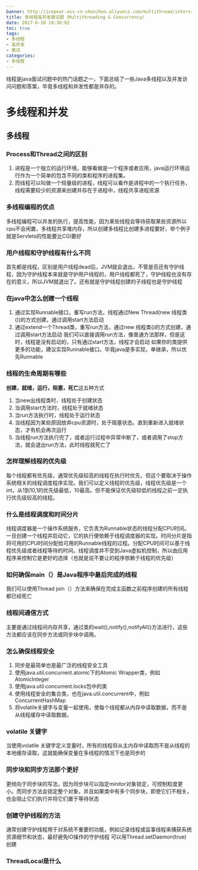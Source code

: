 ```yaml
---
banner: http://icepear.oss-cn-shenzhen.aliyuncs.com/multithread/interview/thread.jpg
title: 多线程高并发面试题（Multithreading & Concurrency）
date: 2017-6-10 19:30:02
toc: true
tags: 
- 多线程
- 高并发
- 面试
categories:
- 多线程
---
```

线程是java面试问题中的热门话题之一，下面总结了一些Java多线程以及并发访问问题和答案，毕竟多线程和并发性都是并存的。
<!--more-->

# 多线程和并发
## 多线程
### Process和Thread之间的区别
1. 进程是一个独立的运行环境，能够看做是一个程序或者应用，java运行环境运行作为一个简单的包含不同的类和程序的进程集。
2. 而线程可以叫做一个轻量级的进程，线程可以看作是进程中的一个执行任务，线程需要较少的资源来创建并存在于进程中，线程共享进程资源

### 多线程编程的优点
多线程编程可以并发的执行，提高性能，因为某些线程会等待获取某些资源所以cpu不会闲置，多线程共享堆内存，所以创建多线程比创建多进程要好，举个例子就是Servlets的性能要比CGI要好

### 用户线程和守护线程有什么不同
首先都是线程，区别是用户线程dead后，JVM就会退出，不管是否还有守护线程，因为守护线程本来就是守护用户线程的，用户线程都死了，守护线程也没有存在的意义，所以JVM就退出了。还有就是守护线程创建的子线程也是守护线程

### 在java中怎么创建一个线程
1. 通过实现Runnable接口，重写run方法，线程通过New Thread(new 线程类())的方式创建，通过调用start方法启动
2. 通过extend一个Thread类，重写run方法，通过new 线程类()的方式创建，通过调用start方法启动
我们可以直接调用run方法，像普通方法那样，但是这时，线程是没有启动的，只有通过start方法，线程才会启动
如果你的类提供更多的功能，建议实现Runnable接口。毕竟java是多实现，单继承，所以优先Runnable

### 线程的生命周期有哪些
**创建，就绪，运行，阻塞，死亡**这五种方式
1. 当new出线程类时，线程处于创建状态
2. 当调用start方法时，线程处于就绪状态
3. 当run方法执行时，线程处于运行状态
4. 当线程因为某些原因放弃cpu资源时，处于阻塞状态。直到重新进入就绪状态，才有机会再次运行
5. 当线程run方法执行完了，或者运行过程中异常中断了，或者调用了stop方法，就会退出run方法，此时线程就死亡了

### 怎样理解线程的优先级
每个线程都有优先级，通常优先级较高的线程在执行时优先，但这个要取决于操作系统相关的线程调度程序实现。我们可以定义线程的优先级，线程优先级是一个int，从1到10,1的优先级最低，10最高。但不能保证优先级较低的线程之前一定执行优先级较高的线程。

### 什么是线程调度和时间分片
线程调度器是一个操作系统服务，它负责为Runnable状态的线程分配CPU时间。一旦创建一个线程并启动它，它的执行便依赖于线程调度器的实现。时间分片是指将可用的CPU时间分配给可用的Runnable线程的过程。分配CPU时间可以基于线程优先级或者线程等待的时间。线程调度并不受到Java虚拟机控制，所以由应用程序来控制它是更好的选择（也就是说不要让的程序依赖于线程的优先级）

### 如何确保main（）是Java程序中最后完成的线程
我们可以使用Thread join（）方法来确保在完成主函数之前程序创建的所有线程都已经死亡

### 线程间通信方式
主要是通过线程间内存共享，通过类的wait(),notify(),notifyAll()方法进行，这些方法都应该在同步方法或同步块中调用。

### 怎么确保线程安全
1. 同步是最简单也是最广泛的线程安全工具
2. 使用java.util.concurrent.atomic下的Atomic Wrapper类，例如AtomicInteger
3. 使用java.util.concurrent.locks包中的类
4. 使用线程安全的集合类，也在java.util.concurrent中，例如ConcurrentHashMap
5. 将volatile关键字与变量一起使用，使每个线程都从内存中读取数据，而不是从线程缓存中读取数据。

### volatile 关键字
当使用volatile 关键字定义变量时，所有的线程将从主内存中读取而不是从线程的本地缓存读取，这就能确保变量在多线程的情况下也是同步的

### 同步块和同步方法那个更好
更倾向于同步块的写法，因为同步块可以指定minitor对象锁定，可控制粒度更小。而同步方法会锁定整个对象，并且如果类中有多个同步块，即使它们不相关，也会阻止它们执行并将它们置于等待状态

### 创建守护线程的方法
通常创建守护线程用于对系统不重要的功能，例如记录线程或监事线程来捕获系统资源细节和状态，最好避免IO操作的守护线程
可以用Thread.setDaemon(true) 创建

### ThreadLocal是什么
